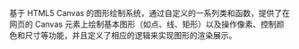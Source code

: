 基于 HTML5 Canvas 的图形绘制系统，通过自定义的一系列类和函数，提供了在网页的 Canvas 元素上绘制基本图形（如点、线、矩形）以及操作像素、控制颜色和尺寸等功能，并且定义了相应的逻辑来实现图形的渲染展示。
